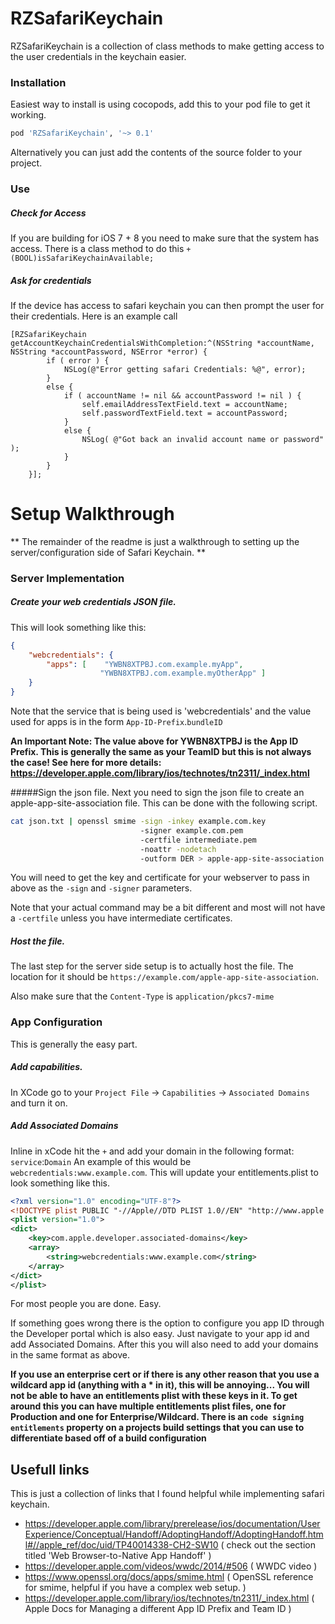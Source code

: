 RZSafariKeychain
================

RZSafariKeychain is a collection of class methods to make getting access to the user credentials in the keychain easier.

### Installation
Easiest way to install is using cocopods, add this to your pod file to get it working.

```ruby
pod 'RZSafariKeychain', '~> 0.1'
```

Alternatively you can just add the contents of the source folder to your project.


### Use

##### Check for Access
If you are building for iOS 7 + 8 you need to make sure that the system has access.  There is a class method to do this `+ (BOOL)isSafariKeychainAvailable;`

##### Ask for credentials
If the device has access to safari keychain you can then prompt the user for their credentials.  Here is an example call
```objc
[RZSafariKeychain getAccountKeychainCredentialsWithCompletion:^(NSString *accountName, NSString *accountPassword, NSError *error) {
        if ( error ) {
            NSLog(@"Error getting safari Credentials: %@", error);
        }
        else {
            if ( accountName != nil && accountPassword != nil ) {
                self.emailAddressTextField.text = accountName;
                self.passwordTextField.text = accountPassword;
            }
            else {
                NSLog( @"Got back an invalid account name or password" );
            }
        }
    }];

```

Setup Walkthrough
=======
** The remainder of the readme is just a walkthrough to setting up the server/configuration side of Safari Keychain. **


### Server Implementation
#####  Create your web credentials JSON file.
This will look something like this:
 
```json
{
    "webcredentials": {
    	"apps": [    "YWBN8XTPBJ.com.example.myApp",
                 	"YWBN8XTPBJ.com.example.myOtherApp" ]
    }
}
```
Note that the service that is being used is 'webcredentials' and the value used for apps is in the form `App-ID-Prefix`.`bundleID`

**An Important Note:  The value above for YWBN8XTPBJ is the App ID Prefix.  This is generally the same as your TeamID but this is not always the case!  See here for more details: <https://developer.apple.com/library/ios/technotes/tn2311/_index.html>**

#####Sign the json file.
Next you need to sign the json file to create an apple-app-site-association file.  This can be done with the following script.

```sh
cat json.txt | openssl smime -sign -inkey example.com.key
                             -signer example.com.pem
                             -certfile intermediate.pem
                             -noattr -nodetach
                             -outform DER > apple-app-site-association
```

You will need to get the key and certificate for your webserver to pass in above as the `-sign` and `-signer` parameters.

Note that your actual command may be a bit different and most will not have a `-certfile` unless you have intermediate certificates.

##### Host the file.
The last step for the server side setup is to actually host the file.  The location for it should be `https://example.com/apple-app-site-association`.

Also make sure that the `Content-Type` is `application/pkcs7-mime`

### App Configuration

This is generally the easy part.
##### Add capabilities.
In XCode go to your `Project File` -> `Capabilities` -> `Associated Domains` and turn it on.

##### Add Associated Domains
Inline in xCode hit the `+` and add your domain in the following format:  `service`:`Domain`  An example of this would be `webcredentials:www.example.com`.  This will update your entitlements.plist to look something like this.

```xml
<?xml version="1.0" encoding="UTF-8"?>
<!DOCTYPE plist PUBLIC "-//Apple//DTD PLIST 1.0//EN" "http://www.apple.com/DTDs/PropertyList-1.0.dtd">
<plist version="1.0">
<dict>
	<key>com.apple.developer.associated-domains</key>
	<array>
		<string>webcredentials:www.example.com</string>
	</array>
</dict>
</plist>

```

For most people you are done.  Easy.

If something goes wrong there is the option to configure you app ID through the Developer portal which is also easy.  Just navigate to your app id and add Associated Domains.  After this you will also need to add your domains in the same format as above.

**If you use an enterprise cert or if there is any other reason that you use a wildcard app id (anything with a * in it), this will be annoying...  You will not be able to have an entitlements plist with these keys in it.  To get around this you can have multiple entitlements plist files, one for Production and one for Enterprise/Wildcard.  There is an `code signing entitlements` property on a projects build settings that you can use to differentiate based off of a build configuration**

## Usefull links
This is just a collection of links that I found helpful while implementing safari keychain.

- <https://developer.apple.com/library/prerelease/ios/documentation/UserExperience/Conceptual/Handoff/AdoptingHandoff/AdoptingHandoff.html#//apple_ref/doc/uid/TP40014338-CH2-SW10> ( check out the section titled 'Web Browser-to-Native App Handoff' )
- <https://developer.apple.com/videos/wwdc/2014/#506> ( WWDC video )
- <https://www.openssl.org/docs/apps/smime.html> ( OpenSSL reference for smime, helpful if you have a complex web setup. )
- <https://developer.apple.com/library/ios/technotes/tn2311/_index.html> ( Apple Docs for Managing a different App ID Prefix and Team ID )

